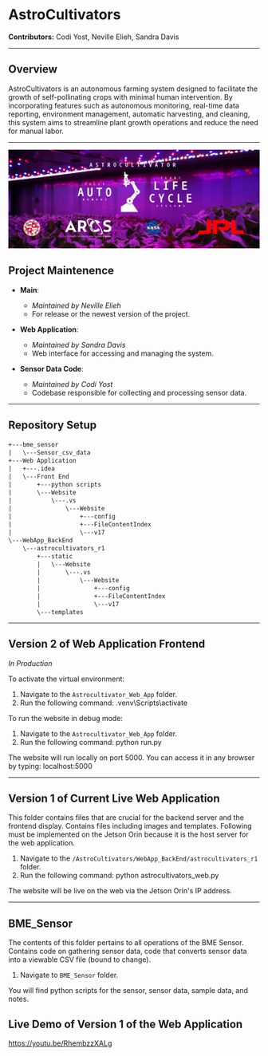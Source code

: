 # AstroCultivators

**Contributors:** Codi Yost, Neville Elieh, Sandra Davis

---
## Overview

AstroCultivators is an autonomous farming system designed to facilitate the growth of self-pollinating crops with minimal human intervention. By incorporating features such as autonomous monitoring, real-time data reporting, environment management, automatic harvesting, and cleaning, this system aims to streamline plant growth operations and reduce the need for manual labor.

---

![Headliner image](Headliner.png)
## Project Maintenence

- **Main**:
  - *Maintained by Neville Elieh*
  - For release or the newest version of the project.

- **Web Application**:
  - *Maintained by Sandra Davis*
  - Web interface for accessing and managing the system.

- **Sensor Data Code**:
  - *Maintained by Codi Yost*
  - Codebase responsible for collecting and processing sensor data.

--- 
## Repository Setup  
```+---.vscode
+---bme_sensor
|   \---Sensor_csv_data
+---Web Application
|   +---.idea
|   \---Front End
|       +---python scripts
|       \---Website
|           \---.vs
|               \---Website
|                   +---config
|                   +---FileContentIndex
|                   \---v17
\---WebApp_BackEnd
    \---astrocultivators_r1
        +---static
        |   \---Website
        |       \---.vs
        |           \---Website
        |               +---config
        |               +---FileContentIndex
        |               \---v17
        \---templates
```

---

## Version 2 of Web Application Frontend
*In Production*

To activate the virtual environment:

1. Navigate to the `Astrocultivator_Web_App` folder.
2. Run the following command:
.venv\Scripts\activate


To run the website in debug mode:

1. Navigate to the `Astrocultivator_Web_App` folder.
2. Run the following command:
python run.py

The website will run locally on port 5000. You can access it in any browser by typing:
localhost:5000

---
## Version 1 of Current Live Web Application

This folder contains files that are crucial for the backend server and the frontend display. Contains files including images and templates. Following must be implemented on the Jetson Orin because it is the host server for the web application.

1. Navigate to the `/AstroCultivators/WebApp_BackEnd/astrocultivators_r1` folder.
2. Run the following command:
   python astrocultivators_web.py

The website will be live on the web via the Jetson Orin's IP address.

---
## BME_Sensor
The contents of this folder pertains to all operations of the BME Sensor. Contains code on gathering sensor data, code that converts sensor data into a viewable CSV file (bound to change).

   1. Navigate to `BME_Sensor` folder.
        
   You will find python scripts for the sensor, sensor data, sample data, and notes.

## Live Demo of Version 1 of the Web Application
https://youtu.be/RhembzzXALg
